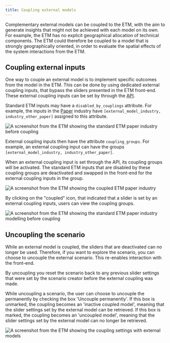 ```yaml
---
title: Coupling external models
---
```


Complementary external models can be coupled to the ETM, with the aim to generate insights that might not be achieved with each model on its own. For example, the ETM has no explicit geographical allocation of technical components. The ETM could therefore be coupled to a model that is strongly geographically oriented, in order to evaluate the spatial effects of the system interactions from the ETM.

## Coupling external inputs
One way to couple an external model is to implement specific outcomes from the model in the ETM. This can be done by using dedicated external coupling inputs, that bypass the sliders presented in the ETM front-end. These external coupling inputs can be set by through the [API](/api/scenarios#scenario-couplings).

Standard ETM inputs may have a `disabled_by_couplings` attribute. For example, the inputs in the [Paper](https://energytransitionmodel.com/scenario/demand/industry/paper) industry have `[external_model_industry, industry_other_paper]` assigned to this attribute.

<div class="bordered-image">
  <img src="/img/docs/external-coupling/standard_paper_industry.png" alt="A screenshot from the ETM showing the standard ETM paper industry before coupling" />
</div>

External coupling inputs then have the attribute `coupling_groups`. For example, an external coupling input can have the groups `[external_model_industry, industry_other_paper]`.

When an external coupling input is set through the API, its coupling groups will be activated. The standard ETM inputs that are disabled by these coupling groups are deactivated and swapped in the front-end for the external coupling inputs in the group.

<div class="bordered-image">
  <img src="/img/docs/external-coupling/coupled_paper_industry.png" alt="A screenshot from the ETM showing the coupled ETM paper industry" />
</div>

By clicking on the "coupled" icon, that indicated that a slider is set by an external coupling inputs, users can view the coupling groups.

<div class="bordered-image">
  <img src="/img/docs/external-coupling/coupling_groups_paper_industry.png" alt="A screenshot from the ETM showing the standard ETM paper industry modelling before coupling" />
</div>

## Uncoupling the scenario
While an external model is coupled, the sliders that are deactivated can no longer be used. Therefore, if you want to explore the scenario, you can choose to uncouple the external scenario. This re-enables interaction with the front-end.

By uncoupling you reset the scenario back to any previous slider settings that were set by the scenario creator before the external coupling was made.

While uncoupling a scenario, the user can choose to uncouple the permanently by checking the box 'Uncouple permanently'. 
If this box is unmarked, the coupling becomes an 'inactive coupled model', meaning that the slider settings set by the external model can be retrieved.
If this box is marked, the coupling becomes an 'uncoupled model', meaning that the slider settings set by the external model can no longer be retrieved.

<div class="bordered-image">
  <img src="/img/docs/external-coupling/coupling_check_box.png" alt="A screenshot from the ETM showing the coupling settings with external models" />
</div>

